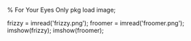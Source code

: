 % For Your Eyes Only
pkg load image;

frizzy = imread('frizzy.png');
froomer = imread('froomer.png');
imshow(frizzy);
imshow(froomer);
